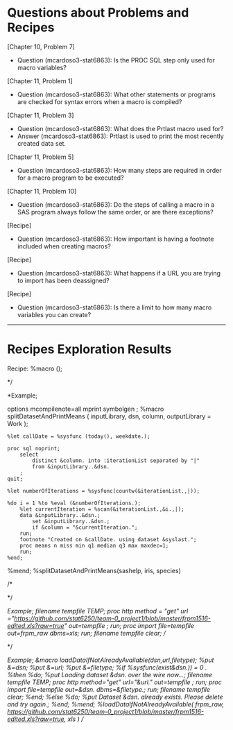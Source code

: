 # Questions about Problems and Recipes



[Chapter 10, Problem 7]
* Question (mcardoso3-stat6863):  Is the PROC SQL step only used for macro variables?



[Chapter 11, Problem 1]
* Question (mcardoso3-stat6863):  What other statements or programs are checked for syntax errors when a macro is compiled?



[Chapter 11, Problem 3]
* Question (mcardoso3-stat6863):  What does the Prtlast macro used for?
* Answer (mcardoso3-stat6863):  Prtlast is used to print the most recently created data set.


[Chapter 11, Problem 5]
* Question (mcardoso3-stat6863):  How many steps are required in order for a macro program to be executed?



[Chapter 11, Problem 10]
* Question (mcardoso3-stat6863):  Do the steps of calling a macro in a SAS program always follow the same order, or are there exceptions?



[Recipe]
* Question (mcardoso3-stat6863):  How important is having a footnote included when creating macros?



[Recipe]
* Question (mcardoso3-stat6863):  What happens if a URL you are trying to import has been deassigned?



[Recipe]
* Question (mcardoso3-stat6863):  Is there a limit to how many macro variables you can create?


***



# Recipes Exploration Results

Recipe:
%macro <macro-name> (<paramter list needed for macro>);
	<steps to determine the list of values to loop over>

*/

*Example;

options
	mcompilenote=all
	mprint
	symbolgen
;
%macro splitDatasetAndPrintMeans (
	inputLibrary,
	dsn,
	column,
	outputLibrary = Work
);

	%let callDate = %sysfunc (today(), weekdate.);

	proc sql noprint;
		select
			distinct &column. into :iterationList separated by "|"
			from &inputLibrary..&dsn.
		;
	quit;

	%let numberOfIterations = %sysfunc(countw(&iterationList.,|));

	%do i = 1 %to %eval (&numberOfIterations.);
		%let currentIteration = %scan(&iterationList.,&i.,|);
		data &inputLibrary..&dsn.;
			set &inputLibrary..&dsn.;
			if &column = "&currentIteration.";
		run;
		footnote "Created on &callDate. using dataset &syslast.";
		proc means n miss min q1 median q3 max maxdec=1;
		run;
	%end;
%mend;
%splitDatasetAndPrintMeans(sashelp, iris, species)


/*


*/

*Example;
filename tempfile TEMP;
proc http
	method = "get"
	url ="https://github.com/stat6250/team-0_project1/blob/master/frpm1516-edited.xls?raw=true"
	out=tempfile
	;
run;
proc import
	file=tempfile
	out=frpm_raw
	dbms=xls;
run;
filename tempfile clear;
/*

*/

*Example;
&macro loadDataIfNotAlreadyAvailable(dsn,url,filetype);
	%put &=dsn;
	%put &=url;
	%put &=filetype;
	%if
		%sysfunc(exist&dsn.)) = 0 .
	%then
		%do;
			%put Loading dataset &dsn. over the wire now...;
			filename tempfile TEMP;
			proc http
				method="get"
				url="&url."
				out=tempfile
				;
			run;
			proc import
				file=tempfile
				out=&dsn.
				dbms=&filetype.;
			run;
			filename tempfile clear;
		%end;
	%else
		%do;
			%put Dataset &dsn. already exists.  Please delete and try again.;
		%end;
%mend;
%loadDataIfNotAlreadyAvailable(
	frpm_raw,
	https://github.com/stat6250/team-0_project1/blob/master/frpm1516-edited.xls?raw=true,
	xls
)
/*


```


